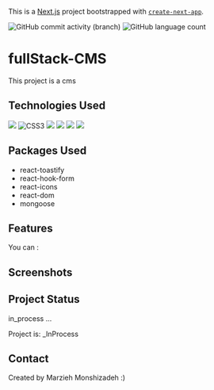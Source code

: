 This is a [Next.js](https://nextjs.org/) project bootstrapped with [`create-next-app`](https://github.com/vercel/next.js/tree/canary/packages/create-next-app).

![GitHub commit activity (branch)](https://img.shields.io/github/commit-activity/y/marziyemonshizadeh/fullStack-CMS)
![GitHub language count](https://img.shields.io/github/languages/count/marziyemonshizadeh/fullStack-CMS)

# fullStack-CMS
This project is a cms
## Technologies Used

![](https://img.shields.io/badge/html5-%23E34F26.svg?style=for-the-badge&logo=html5&logoColor=white)   ![CSS3](https://img.shields.io/badge/css3-%231572B6.svg?style=for-the-badge&logo=css3&logoColor=white)
![](https://img.shields.io/badge/javascript-%23323330.svg?style=for-the-badge&logo=javascript&logoColor=%23F7DF1E)
![](https://img.shields.io/badge/-ReactJs-61DAFB?logo=react&logoColor=white&style=for-the-badge)
![](https://img.shields.io/badge/next.js-000000?style=for-the-badge&logo=nextdotjs&logoColor=white)
![](https://img.shields.io/badge/tailwindcss-0F172A?&logo=tailwindcss)
## Packages Used

- react-toastify
- react-hook-form
- react-icons
- react-dom
- mongoose

## Features

You can :


## Screenshots

## Project Status
in_process  ...

Project is: _InProcess

## Contact

Created by Marzieh Monshizadeh :)

